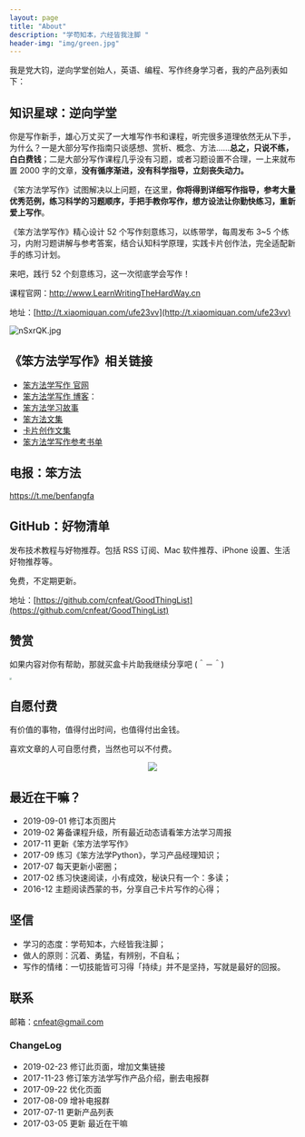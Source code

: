 ```yaml
---
layout: page
title: "About"
description: "学苟知本，六经皆我注脚 "
header-img: "img/green.jpg"
---
```



我是党大钧，逆向学堂创始人，英语、编程、写作终身学习者，我的产品列表如下：


## 知识星球：逆向学堂

你是写作新手，雄心万丈买了一大堆写作书和课程，听完很多道理依然无从下手，为什么？一是大部分写作指南只谈感想、赏析、概念、方法……**总之，只说不练，白白费钱**；二是大部分写作课程几乎没有习题，或者习题设置不合理，一上来就布置 2000 字的文章，**没有循序渐进，没有科学指导，立刻丧失动力。**

《笨方法学写作》试图解决以上问题，在这里，**你将得到详细写作指导，参考大量优秀范例，练习科学的习题顺序，手把手教你写作，想方设法让你勤快练习，重新爱上写作**。

《笨方法学写作》精心设计 52 个写作刻意练习，以练带学，每周发布 3~5 个练习，内附习题讲解与参考答案，结合认知科学原理，实践卡片创作法，完全适配新手的练习计划。

来吧，践行 52 个刻意练习，这一次彻底学会写作！

课程官网：http://www.LearnWritingTheHardWay.cn

地址：[http://t.xiaomiquan.com/ufe23vv](http://t.xiaomiquan.com/ufe23vv)

![nSxrQK.jpg](https://s2.ax1x.com/2019/09/01/nSxrQK.jpg)


## 《笨方法学写作》相关链接

- [笨方法学写作 官网](http://www.LearnWritingTheHardWay.cn)
- [笨方法学写作 博客](http://www.cnfeat.com)：
- [笨方法学习故事](http://story.learnwritingthehardway.cn/)
- [笨方法文集](http://book.learnthingsthehardway.com/)
- [卡片创作文集](http://card.learnwritingthehardway.cn/)
- [笨方法学写作参考书单](https://www.douban.com/doulist/45064751/)



## 电报：笨方法

https://t.me/benfangfa


##  GitHub：好物清单

发布技术教程与好物推荐。包括 RSS 订阅、Mac 软件推荐、iPhone 设置、生活好物推荐等。

免费，不定期更新。

地址：[https://github.com/cnfeat/GoodThingList](https://github.com/cnfeat/GoodThingList)

## 赞赏


如果内容对你有帮助，那就买盒卡片助我继续分享吧 (＾－＾)

<img src="http://qcas2z69w.bkt.clouddn.com/5.png" style="zoom:25%;" />


## 自愿付费

有价值的事物，值得付出时间，也值得付出金钱。

喜欢文章的人可自愿付费，当然也可以不付费。

<center>
    <p><img src="https://s2.ax1x.com/2019/09/01/nSxTOS.jpg" align="center"></p>
</center>



## 最近在干嘛？

- 2019-09-01 修订本页图片
- 2019-02 筹备课程升级，所有最近动态请看笨方法学习周报
- 2017-11 更新《笨方法学写作》
- 2017-09 练习《笨方法学Python》，学习产品经理知识；
- 2017-07 每天更新小密圈；
- 2017-02 练习快速阅读，小有成效，秘诀只有一个：多读；
- 2016-12 主题阅读西蒙的书，分享自己卡片写作的心得；


## 坚信

* 学习的态度：学苟知本，六经皆我注脚；
* 做人的原则：沉着、勇猛，有辨别，不自私；
* 写作的情绪：一切技能皆可习得「持续」并不是坚持，写就是最好的回报。


## 联系

邮箱：cnfeat@gmail.com


### ChangeLog

- 2019-02-23 修订此页面，增加文集链接
- 2017-11-23 修订笨方法学写作产品介绍，删去电报群
- 2017-09-22 优化页面
- 2017-08-09 增补电报群
- 2017-07-11 更新产品列表
- 2017-03-05 更新 最近在干嘛
